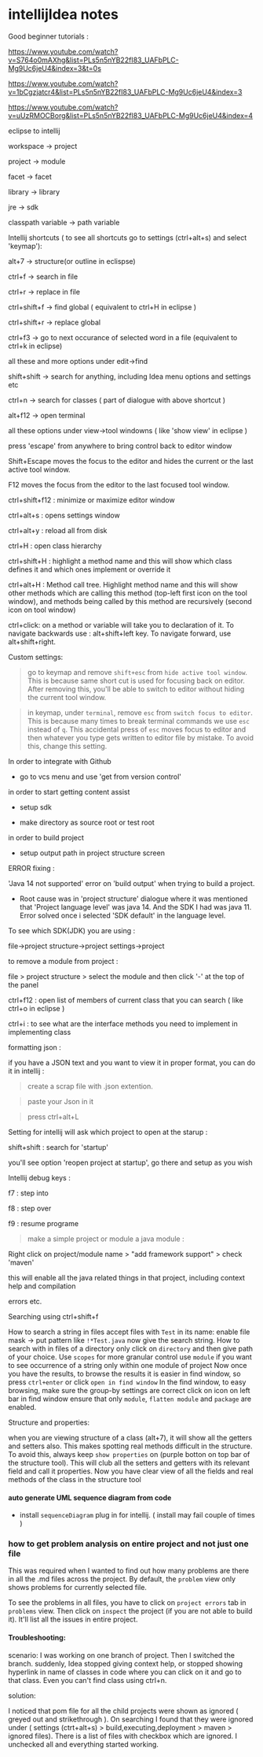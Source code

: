 # intellijIdea notes

Good beginner tutorials :

https://www.youtube.com/watch?v=S764o0mAXhg&list=PLs5n5nYB22fI83_UAFbPLC-Mg9Uc6jeU4&index=3&t=0s



https://www.youtube.com/watch?v=1bCgzjatcr4&list=PLs5n5nYB22fI83_UAFbPLC-Mg9Uc6jeU4&index=3



https://www.youtube.com/watch?v=uUzRMOCBorg&list=PLs5n5nYB22fI83_UAFbPLC-Mg9Uc6jeU4&index=4





eclipse to intellij



workspace -> project

project -> module

facet -> facet

library -> library

jre -> sdk

classpath variable -> path variable

Intellij shortcuts ( to see all shortcuts go to settings (ctrl+alt+s) and select 'keymap'):

alt+7 -> structure(or outline in eclispse)

ctrl+f -> search in file

ctrl+r -> replace in file

ctrl+shift+f -> find global ( equivalent to ctrl+H in eclipse )

ctrl+shift+r -> replace global

ctrl+f3 -> go to next occurance of selected word in a file (equivalent to ctrl+k in eclipse)

all these and more options under edit->find

shift+shift -> search for anything, including Idea menu options and settings etc

ctrl+n -> search for classes ( part of dialogue with above shortcut )



alt+f12 -> open terminal

all these options under view->tool windowns ( like 'show view' in eclipse )



press 'escape' from anywhere to bring control back to editor window

Shift+Escape moves the focus to the editor and hides the current or the last active tool window.

F12 moves the focus from the editor to the last focused tool window.

ctrl+shift+f12 : minimize or maximize editor window

ctrl+alt+s : opens settings window

ctrl+alt+y : reload all from disk

ctrl+H : open class hierarchy

ctrl+shift+H : highlight a method name and this will show which class defines it and which ones implement or override it

ctrl+alt+H : Method call tree. Highlight method name and this will show other methods which are calling this method (top-left first icon on the tool window), and methods being called by this method are recursively (second icon on tool window)

ctrl+click: on a method or variable will take you to declaration of it. To navigate backwards use : alt+shift+left key. To navigate forward, use alt+shift+right.



Custom settings:

> go to keymap and remove `shift+esc` from `hide active tool window`. This is because same short cut is used for focusing back on editor. After removing this, you'll be able to switch to editor without hiding the current tool window.

> in keymap, under `terminal`, remove `esc` from `switch focus to editor`. This is because many times to break terminal commands we use `esc` instead of `q`. This accidental press of `esc` moves focus to editor and then whatever you type gets written to editor file by mistake. To avoid this, change this setting.



In order to integrate with Github

- go to vcs menu and use 'get from version control' 

in order to start getting content assist

- setup sdk

- make directory as source root or test root

in order to build project

- setup output path in project structure screen





ERROR fixing :

'Java 14 not supported' error on 'build output' when trying to build a project.

- Root cause was in 'project structure' dialogue where it was mentioned that 'Project language level' was java 14. And the SDK I had was java 11. Error solved once i selected 'SDK default' in the language level.



To see which SDK(JDK) you are using :

file->project structure->project settings->project



to remove a module from project :

file > project structure > select the module and then click '-' at the top of the panel



ctrl+f12 : open list of members of current class that you can search ( like ctrl+o in eclipse )



ctrl+i : to see what are the interface methods you need to implement in implementing class



formatting json :

if you have a JSON text  and you want to view it in proper format, you can do it in intellij :

>    create a scrap file with .json extention.

>    paste your Json in it

>    press ctrl+alt+L



Setting for intellij will ask which project to open at the starup :

shift+shift : search for 'startup'

you'll see option 'reopen project at startup', go there and setup as you wish



Intellij debug keys :

f7 : step into

f8 : step over

f9 : resume programe



> make a simple project or module a java module :

Right click on project/module name > "add framework support" > check 'maven'

this will enable all the java related things in that project, including context help and compilation 

errors etc. 



Searching using ctrl+shift+f

How to search a string in files accept files with `Test` in its name:
enable file mask -> put pattern like `!*Test.java`
now give the search string.
How to search with in files of a directory only
click on `directory` and then give path of your choice.
Use `scopes` for more granular control
use `module` if you want to see occurrence of a string only within one module of project
Now once you have the results, to browse the results it is easier in find window, so press `ctrl+enter` or click `open in find window`
In the find window, to easy browsing, make sure the group-by settings are correct
click on icon on left bar in find window
ensure that only `module`, `flatten module` and `package` are enabled.


Structure and properties:

when you are viewing structure of a class (alt+7), it will show all the getters and setters also. This makes spotting real methods difficult in the structure. To avoid this, always keep `show properties` on (purple botton on top bar of the structure tool). This will club all the setters and getters with its relevant field and call it properties. Now you have clear view of all the fields and real methods of the class in the structure tool





#### auto generate UML sequence diagram from code

 - install `sequenceDiagram` plug in for intellij. ( install may fail couple of times )



### how to get problem analysis on entire project and not just one file

This was required when I wanted to find out how many problems are there in all the .md files across the project. By default, the `problem` view only shows problems for currently selected file. 

To see the problems in all files, you have to click on `project errors` tab in `problems` view. Then click on `inspect` the project (if you are not able to build it). It'll list all the issues in entire project.



#### Troubleshooting:

scenario: I was working on one branch of project. Then I switched the branch. suddenly, Idea stopped giving context help, or stopped showing hyperlink in name of classes in code where you can click on it and go to that class. Even you can't find class using ctrl+n.

solution:

I noticed that pom file for all the child projects were shown as ignored ( greyed out and strikethrough ). On searching I found that they were ignored under ( settings (ctrt+alt+s) > build,executing,deployment > maven > ignored files). There is a list of files with checkbox which are ignored. I unchecked all and everything started working.
